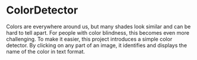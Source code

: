 # ColorDetector
Colors are everywhere around us, but many shades look similar and can be hard to tell apart. For people with color blindness, this becomes even more challenging. To make it easier, this project introduces a simple color detector. By clicking on any part of an image, it identifies and displays the name of the color in text format.
